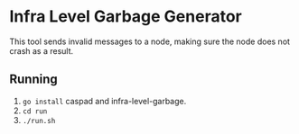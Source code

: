 # Infra Level Garbage Generator
This tool sends invalid messages to a node, making sure the node does not crash as a result.

## Running
 1. `go install` caspad and infra-level-garbage.
 2. `cd run`
 3. `./run.sh`



